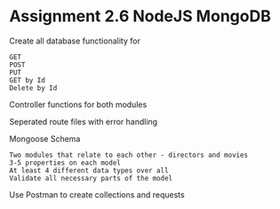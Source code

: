 # Assignment 2.6 NodeJS MongoDB

Create all database functionality for 
```
GET
POST
PUT
GET by Id
Delete by Id
```

Controller functions for both modules

Seperated route files with error handling

Mongoose Schema
```
Two modules that relate to each other - directors and movies
3-5 properties on each model
At least 4 different data types over all
Validate all necessary parts of the model
```

Use Postman to create collections and requests
